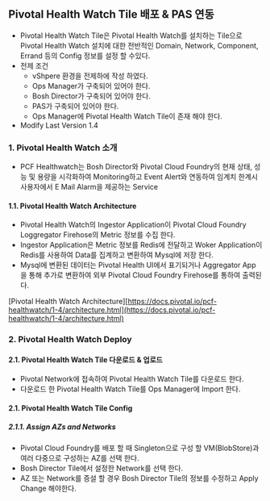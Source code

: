 ##  Pivotal Health Watch Tile 배포 & PAS 연동

- Pivotal Health Watch Tile은 Pivotal Health Watch를 설치하는 Tile으로 Pivotal Health Watch 설치에 대한 전반적인 Domain, Network, Component, Errand 등의 Config 정보를 설정 할 수있다.
- 전제 조건
	- vShpere 환경을 전제하에 작성 하였다.
	- Ops Manager가 구축되어 있어야 한다.
	- Bosh Director가 구축되어 있어야 한다.
	- PAS가 구축되어 있어야 한다.
	- Ops Manager에 Pivotal Health Watch Tile이 존재 해야 한다.
- Modify Last Version 1.4

### 1. Pivotal Health Watch 소개

- PCF Healthwatch는 Bosh Director와 Pivotal Cloud Foundry의 현재 상태, 성능 및 용량을 시각화하여 Monitoring하고 Event Alert와 연동하여 임계치 한계시 사용자에서 E Mail Alarm을 제공하는 Service

#### 1.1. Pivotal Health Watch Architecture

- Pivotal Health Watch의 Ingestor Application이 Pivotal Cloud Foundry Loggregator Firehose의 Metric 정보를 수집 한다.
- Ingestor Application은 Metric 정보를 Redis에 전달하고 Woker Application이 Redis를 사용하여 Data를 집계하고 변환하여 Mysql에 저장 한다.
- Mysql에 변환된 데이터는 Pivotal Health UI에서 표기되거나 Aggregator App을 통해 추가로 변환하여 외부 Pivotal Cloud Foundry Firehose를 통하여 출력된다.

[Pivotal Health Watch Architecture][https://docs.pivotal.io/pcf-healthwatch/1-4/architecture.html](https://docs.pivotal.io/pcf-healthwatch/1-4/architecture.html)


### 2. Pivotal Health Watch Deploy

#### 2.1. Pivotal Health Watch Tile 다운로드 & 업로드
- Pivotal Network에 접속하여 Pivotal Health Watch Tile를 다운로드 한다.
- 다운로드 한 Pivotal Health Watch Tile를 Ops Manager에 Import 한다.

#### 2.1. Pivotal Health Watch Tile Config

##### 2.1.1. Assign AZs and Networks
 
- Pivotal Cloud Foundry를 배포 할 때 Singleton으로 구성 할 VM(BlobStore)과 여러 다중으로 구성하는 AZ를 선택 한다.
- Bosh Director Tile에서 설정한 Network를 선택 한다.
- AZ 또는 Network를 증설 할 경우 Bosh Director Tile의 정보를 수정하고 Apply Change 해야한다.
